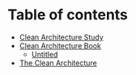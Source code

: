 # Table of contents

* [Clean Architecture Study](README.md)
* [Clean Architecture Book](book/README.md)
  * [Untitled](book/untitled.md)
* [The Clean Architecture](the_clean_architecture.md)

